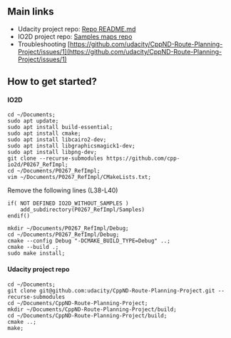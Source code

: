 ## Main links

- Udacity project repo: [Repo README.md](https://github.com/udacity/CppND-Route-Planning-Project/blob/master/README.md)
- IO2D project repo: [Samples maps repo](https://github.com/cpp-io2d/P0267_RefImpl/tree/master/P0267_RefImpl/Samples/maps)
- Troubleshooting [https://github.com/udacity/CppND-Route-Planning-Project/issues/1](https://github.com/udacity/CppND-Route-Planning-Project/issues/1)

## How to get started?

#### IO2D

```
cd ~/Documents;
sudo apt update;
sudo apt install build-essential;
sudo apt install cmake;
sudo apt install libcairo2-dev;
sudo apt install libgraphicsmagick1-dev;
sudo apt install libpng-dev;
git clone --recurse-submodules https://github.com/cpp-io2d/P0267_RefImpl;
cd ~/Documents/P0267_RefImpl;
vim ~/Documents/P0267_RefImpl/CMakeLists.txt;
```
Remove the following lines (L38-L40)
```
if( NOT DEFINED IO2D_WITHOUT_SAMPLES )
    add_subdirectory(P0267_RefImpl/Samples)
endif()
```

```
mkdir ~/Documents/P0267_RefImpl/Debug;
cd ~/Documents/P0267_RefImpl/Debug;
cmake --config Debug "-DCMAKE_BUILD_TYPE=Debug" ..;
cmake --build .;
sudo make install;
```

#### Udacity project repo

```
cd ~/Documents;
git clone git@github.com:udacity/CppND-Route-Planning-Project.git --recurse-submodules
cd ~/Documents/CppND-Route-Planning-Project;
mkdir ~/Documents/CppND-Route-Planning-Project/build;
cd ~/Documents/CppND-Route-Planning-Project/build;
cmake ..;
make;

